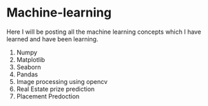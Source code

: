 # Machine-learning
Here I will be posting all the machine learning concepts which I have learned and have been learning.

1. Numpy 
2. Matplotlib
3. Seaborn 
4. Pandas
5. Image processing using opencv
6. Real Estate prize prediction
7. Placement Predoction
